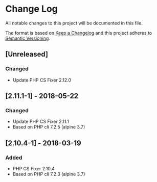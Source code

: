 # Change Log
All notable changes to this project will be documented in this file.

The format is based on [Keep a Changelog](http://keepachangelog.com/)
and this project adheres to [Semantic Versioning](http://semver.org/).

## [Unreleased]

### Changed
- Update PHP CS Fixer 2.12.0

## [2.11.1-1] - 2018-05-22
### Changed
- Update PHP CS Fixer 2.11.1
- Based on PHP cli 7.2.5 (alpine 3.7)

## [2.10.4-1] - 2018-03-19
### Added
- PHP CS Fixer 2.10.4
- Based on PHP cli 7.2.3 (alpine 3.7)
